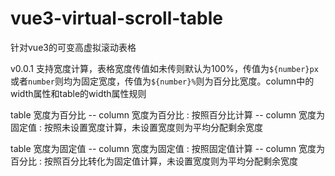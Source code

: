 # vue3-virtual-scroll-table
针对vue3的可变高虚拟滚动表格

v0.0.1 支持宽度计算，表格宽度传值如未传则默认为100%，传值为`${number}px`或者`number`则均为固定宽度，传值为`${number}%`则为百分比宽度。column中的width属性和table的width属性规则

table 宽度为百分比 -- column 宽度为百分比 : 按照百分比计算
                 -- column 宽度为固定值 : 按照未设置宽度计算，未设置宽度则为平均分配剩余宽度

table 宽度为固定值 -- column 宽度为固定值 : 按照固定值计算
                 -- column 宽度为百分比 : 按照百分比转化为固定值计算，未设置宽度则为平均分配剩余宽度